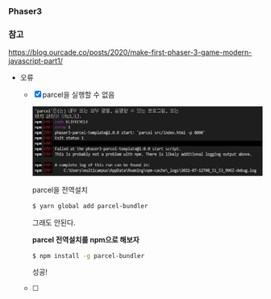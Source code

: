 ### Phaser3

### 참고

https://blog.ourcade.co/posts/2020/make-first-phaser-3-game-modern-javascript-part1/



- 오류

  - [x] parcel을 실행할 수 없음

    ![image-20210712175531383](README.assets/image-20210712175531383.png)

    parcel을 전역설치

    ```bash
    $ yarn global add parcel-bundler
    ```

    그래도 안된다.

    **parcel 전역설치를 npm으로 해보자**

    ```bash
    $ npm install -g parcel-bundler
    ```

    성공!

  - [ ] 